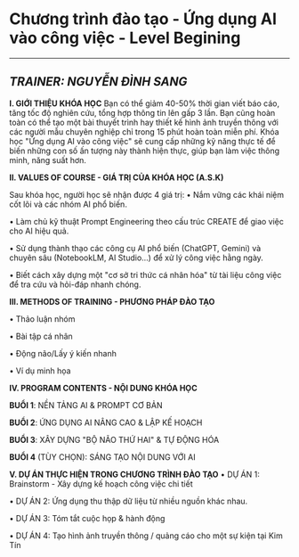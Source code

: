 # Chương trình đào tạo - Ứng dụng AI vào công việc - Level Begining
------------------------------
_**TRAINER: NGUYỄN ĐÌNH SANG**_
------------------------------

**I.	GIỚI THIỆU KHÓA HỌC**
Bạn có thể giảm 40-50% thời gian viết báo cáo, tăng tốc độ nghiên cứu, tổng hợp thông tin lên gấp 3 lần. Bạn cũng hoàn toàn có thể tạo một bài thuyết trình hay thiết kế hình ảnh truyền thông với các người mẫu chuyên nghiệp chỉ trong 15 phút hoàn toàn miễn phí. Khóa học "Ứng dụng AI vào công việc" sẽ cung cấp những kỹ năng thực tế để biến những con số ấn tượng này thành hiện thực, giúp bạn làm việc thông minh, năng suất hơn.

**II.	VALUES OF COURSE - GIÁ TRỊ CỦA KHÓA HỌC (A.S.K)**

Sau khóa học, người học sẽ nhận được 4 giá trị:
•	Nắm vững các khái niệm cốt lõi và các nhóm AI phổ biến.

•	Làm chủ kỹ thuật Prompt Engineering theo cấu trúc CREATE để giao việc cho AI hiệu quả.

•	Sử dụng thành thạo các công cụ AI phổ biến (ChatGPT, Gemini) và chuyên sâu (NotebookLM, AI Studio…) để xử lý công việc hằng ngày.

•	Biết cách xây dựng một "cơ sở tri thức cá nhân hóa" từ tài liệu công việc để tra cứu và hỏi-đáp nhanh chóng.

**III.	METHODS OF TRAINING - PHƯƠNG PHÁP ĐÀO TẠO**

•	Thảo luận nhóm

•	Bài tập cá nhân

•	Động não/Lấy ý kiến nhanh

•	Ví dụ minh họa
 
**IV.	PROGRAM CONTENTS - NỘI DUNG KHÓA HỌC**

**BUỔI 1**: NỀN TẢNG AI & PROMPT CƠ BẢN

**BUỔI 2**: ỨNG DỤNG AI NÂNG CAO & LẬP KẾ HOẠCH  

**BUỔI 3**: XÂY DỰNG "BỘ NÃO THỨ HAI" & TỰ ĐỘNG HÓA

**BUỔI 4** (TÙY CHỌN): SÁNG TẠO NỘI DUNG VỚI AI

**V.	DỰ ÁN THỰC HIỆN TRONG CHƯƠNG TRÌNH ĐÀO TẠO**
•	DỰ ÁN 1: Brainstorm - Xây dựng kế hoạch công việc chi tiết

•	DỰ ÁN 2: Ứng dụng thu thập dữ liệu từ nhiều nguồn khác nhau.

•	DỰ ÁN 3: Tóm tắt cuộc họp & hành động

•	DỰ ÁN 4: Tạo hình ảnh truyền thông / quảng cáo cho một sự kiện tại Kim Tín
